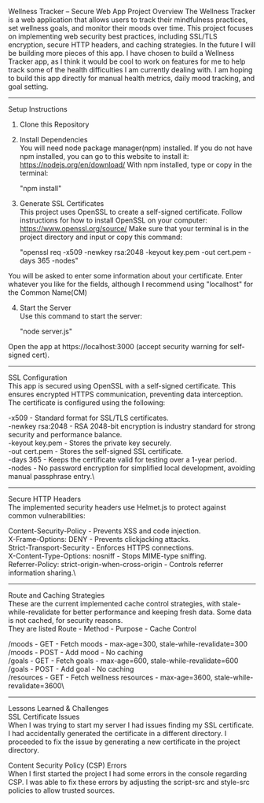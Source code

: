 Wellness Tracker – Secure Web App
Project Overview
The Wellness Tracker is a web application that allows users to track their mindfulness practices, set wellness goals, and monitor their moods over time. This project focuses on implementing web security best practices, including SSL/TLS encryption, secure HTTP headers, and caching strategies. In the future I will be building more pieces of this app. I have chosen to build a Wellness Tracker app, as I think it would be cool to work on features for me to help track some of the health difficulties I am currently dealing with. I am hoping to build this app directly for manual health metrics, daily mood tracking, and goal setting.

------------------------------------------------------------------------------------

Setup Instructions
1. Clone this Repository

2. Install Dependencies\
You will need node package manager(npm) installed. If you do not have npm installed, you can go to this website to install it: https://nodejs.org/en/download/
With npm installed, type or copy in the terminal:

    "npm install"

3. Generate SSL Certificates\
This project uses OpenSSL to create a self-signed certificate.
Follow instructions for how to install OpenSSL on your computer: https://www.openssl.org/source/
Make sure that your terminal is in the project directory and input or copy this command:


    "openssl req -x509 -newkey rsa:2048 -keyout key.pem -out cert.pem -days 365 -nodes"

You will be asked to enter some information about your certificate. Enter whatever you like for the fields, although I recommend using "localhost" for the Common Name(CM)

4. Start the Server\
Use this command to start the server:

    "node server.js"

Open the app at https://localhost:3000 (accept security warning for self-signed cert).

------------------------------------------------------------------------------------

SSL Configuration\
This app is secured using OpenSSL with a self-signed certificate. This ensures encrypted HTTPS communication, preventing data interception.\
The certificate is configured using the following:

-x509 - Standard format for SSL/TLS certificates.\
-newkey rsa:2048 - RSA 2048-bit encryption	is industry standard for strong security and performance balance.\
-keyout key.pem - Stores the private key securely.\
-out cert.pem - Stores the self-signed SSL certificate.\
-days 365 - Keeps the certificate valid for testing over a 1-year period.\
-nodes - No password encryption for simplified local development, avoiding manual passphrase entry.\

------------------------------------------------------------------------------------

Secure HTTP Headers\
The implemented security headers use Helmet.js to protect against common vulnerabilities:

Content-Security-Policy - Prevents XSS and code injection.\
X-Frame-Options: DENY - Prevents clickjacking attacks.\
Strict-Transport-Security - Enforces HTTPS connections.\
X-Content-Type-Options: nosniff - Stops MIME-type sniffing.\
Referrer-Policy: strict-origin-when-cross-origin - Controls referrer information sharing.\

------------------------------------------------------------------------------------

Route and Caching Strategies\
These are the current implemented cache control strategies, with stale-while-revalidate for better performance and keeping fresh data. Some data is not cached, for security reasons.\
They are listed Route - Method - Purpose - Cache Control

/moods - GET - Fetch moods - max-age=300, stale-while-revalidate=300\
/moods - POST - Add mood - No caching\
/goals - GET - Fetch goals - max-age=600, stale-while-revalidate=600\
/goals - POST - Add goal - No caching\
/resources - GET - Fetch wellness resources - max-age=3600, stale-while-revalidate=3600\

------------------------------------------------------------------------------------

Lessons Learned & Challenges\
SSL Certificate Issues\
When I was trying to start my server I had issues finding my SSL certificate. I had accidentally generated the certificate in a different directory. I proceeded to fix the issue by generating a new certificate in the project directory.

Content Security Policy (CSP) Errors\
When I first started the project I had some errors in the console regarding CSP. I was able to fix these errors by adjusting the script-src and style-src policies to allow trusted sources.